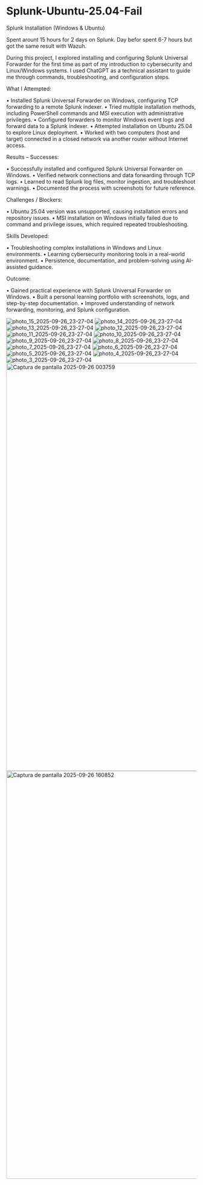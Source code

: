 # Splunk-Ubuntu-25.04-Fail

Splunk Installation (Windows & Ubuntu)

Spent arount 15 hours for 2 days on Splunk. Day befor spent 6-7 hours but got the same result with Wazuh.

During this project, I explored installing and configuring Splunk Universal Forwarder for the first time as part of my introduction to cybersecurity and Linux/Windows systems. I used ChatGPT as a technical assistant to guide me through commands, troubleshooting, and configuration steps.

What I Attempted:

  • Installed Splunk Universal Forwarder on Windows, configuring TCP forwarding to a remote Splunk indexer.
 • Tried multiple installation methods, including PowerShell commands and MSI execution with administrative privileges.
 • Configured forwarders to monitor Windows event logs and forward data to a Splunk indexer.
 • Attempted installation on Ubuntu 25.04 to explore Linux deployment.
 • Worked with two computers (host and target) connected in a closed network via another router without Internet access.

Results – Successes:
 
 • Successfully installed and configured Splunk Universal Forwarder on Windows.
 • Verified network connections and data forwarding through TCP logs.
 • Learned to read Splunk log files, monitor ingestion, and troubleshoot warnings.
 • Documented the process with screenshots for future reference.

Challenges / Blockers:

 • Ubuntu 25.04 version was unsupported, causing installation errors and repository issues.
 • MSI installation on Windows initially failed due to command and privilege issues, which required repeated troubleshooting.

Skills Developed:

 • Troubleshooting complex installations in Windows and Linux environments.
 • Learning cybersecurity monitoring tools in a real-world environment.
 • Persistence, documentation, and problem-solving using AI-assisted guidance.

Outcome:
 
 • Gained practical experience with Splunk Universal Forwarder on Windows.
 • Built a personal learning portfolio with screenshots, logs, and step-by-step documentation.
 • Improved understanding of network forwarding, monitoring, and Splunk configuration.


![photo_15_2025-09-26_23-27-04](https://github.com/user-attachments/assets/aee7ba95-437f-4f4e-81aa-55258650fb40)
![photo_14_2025-09-26_23-27-04](https://github.com/user-attachments/assets/55aed8c2-816b-4a2f-8236-66a567fbf9a4)
![photo_13_2025-09-26_23-27-04](https://github.com/user-attachments/assets/35775f4e-7c22-4993-8c01-a034383628b3)
![photo_12_2025-09-26_23-27-04](https://github.com/user-attachments/assets/20b5e0de-354c-4a96-86cf-ccfa3d2538b8)
![photo_11_2025-09-26_23-27-04](https://github.com/user-attachments/assets/59db093c-5caa-4706-8894-4f4912ccf4da)
![photo_10_2025-09-26_23-27-04](https://github.com/user-attachments/assets/3c1d540f-5e1a-4e26-8979-44af877a6a4e)
![photo_9_2025-09-26_23-27-04](https://github.com/user-attachments/assets/f5222e2d-8e2d-40dd-a3e3-d12d392c759c)
![photo_8_2025-09-26_23-27-04](https://github.com/user-attachments/assets/b54dd1e4-d1ac-4296-ad2f-3a693b316540)
![photo_7_2025-09-26_23-27-04](https://github.com/user-attachments/assets/f17ab4d9-5696-4717-953a-0c583d3b27f2)
![photo_6_2025-09-26_23-27-04](https://github.com/user-attachments/assets/51b9d358-87fe-44d0-8b0a-eb09c9e9062e)
![photo_5_2025-09-26_23-27-04](https://github.com/user-attachments/assets/8da64985-74bb-4c40-bcc6-ec47f109c701)
![photo_4_2025-09-26_23-27-04](https://github.com/user-attachments/assets/6e10a9b8-66d4-47dc-8398-1f1158016138)
![photo_3_2025-09-26_23-27-04](https://github.com/user-attachments/assets/85f8875b-f76f-4881-bc70-da6b77eafcb3)
<img width="1920" height="1080" alt="Captura de pantalla 2025-09-26 003759" src="https://github.com/user-attachments/assets/6fc68b52-59da-4722-9577-d4557aa668a1" />
<img width="1920" height="1080" alt="Captura de pantalla 2025-09-26 160852" src="https://github.com/user-attachments/assets/a11b23f1-3ebd-439a-aaaf-163517555929" />
 
